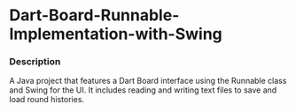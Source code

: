 # Dart-Board-Runnable-Implementation-with-Swing
### Description
A Java project that features a Dart Board interface using the Runnable class and Swing for the UI. It includes reading and writing text files to save and load round histories.
